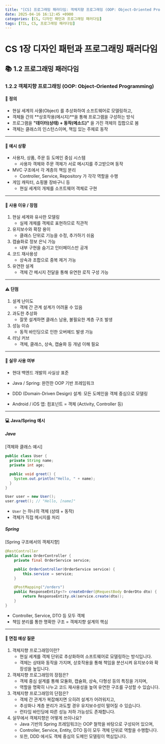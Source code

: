 ```yaml
---
title: "[CS] 프로그래밍 패러다임: 객체지향 프로그래밍 (OOP: Object-Oriented Programming)"
date: 2025-04-16 16:12:45 +0900
categories: [CS, 디자인 패턴과 프로그래밍 패러다임]
tags: [TIL, CS, 프로그래밍 패러다임]
---
```

# CS 1장 디자인 패턴과 프로그래밍 패러다임

## 📚 1.2 프로그래밍 패러다임

### 1.2.2 객체지향 프로그래밍 (OOP: Object-Oriented Programming)

#### 📘 정의
- 현실 세계의 사물(Object) 를 추상화하여 소프트웨어로 모델링하고,
- 객체들 간의 **상호작용(메시지)**을 통해 프로그램을 구성하는 방식
- 프로그램을 **"데이터(상태) + 동작(메소드)"** 을 가진 객체의 집합으로 봄
- 객체는 클래스의 인스턴스이며, 책임 있는 주체로 동작

---

#### 📌 예시 상황
- 사용자, 상품, 주문 등 도메인 중심 시스템
  - 사용자 객체와 주문 객체가 서로 메시지를 주고받으며 동작
- MVC 구조에서 각 계층의 책임 분리
  - Controller, Service, Repository 가 각각 역할을 수행
- 게임 캐릭터, 쇼핑몰 장바구니 등
  - 현실 세계의 개체를 소프트웨어 객체로 구현

---

#### 🎯 사용 이유 / 장점
1. 현실 세계와 유사한 모델링
   - 실제 개체를 객체로 표현하므로 직관적
2. 유지보수와 확장 용이
   - 클래스 단위로 기능을 수정, 추가하기 쉬움
3. 캡슐화로 정보 은닉 가능
   - 내부 구현을 숨기고 인터페이스만 공개
4. 코드 재사용성
   - 상속과 조합으로 중복 제거 가능
5. 유연한 설계
   - 객체 간 메시지 전달을 통해 유연한 로직 구성 가능

---

#### ⚠️ 단점
1. 설계 난이도
   - 객체 간 관계 설계가 어려울 수 있음
2. 과도한 추상화
   - 잘못 설계하면 클래스 남용, 불필요한 계층 구조 발생
3. 성능 이슈
   - 동적 바인딩으로 인한 오버헤드 발생 가능
4. 러닝 커브
   - 객체, 클래스, 상속, 캡슐화 등 개념 이해 필요

---

#### 🏢 실무 사용 여부
- 현대 백엔드 개발의 사실상 표준
   
- Java / Spring: 완전한 OOP 기반 프레임워크
- DDD (Domain-Driven Design) 설계: 모든 도메인을 객체 중심으로 모델링
- Android / iOS 앱: 컴포넌트 = 객체 (Activity, Controller 등)

---

#### 💻 Java/Spring 예시
##### Java

[객체와 클래스 예시]

```java
public class User {
  private String name;
  private int age;

  public void greet() {
    System.out.println("Hello, " + name);
  }
}

User user = new User();
user.greet(); // "Hello, [name]"
```

- `User` 는 하나의 객체 (상태 + 동작)
- 객체가 직접 메시지를 처리


##### Spring
[Spring 구조에서의 객체지향]

```java
@RestController
public class OrderController {
    private final OrderService service;

    public OrderController(OrderService service) {
        this.service = service;
    }

    @PostMapping("/orders")
    public ResponseEntity<?> createOrder(@RequestBody OrderDto dto) {
        return ResponseEntity.ok(service.create(dto));
    }
}

```
- Controller, Service, DTO 등 모두 객체
- 책임 분리를 통한 명확한 구조 = 객체지향 설계의 핵심

---

#### 🎤 면접 예상 질문
1. 객체지향 프로그래밍이란?
   - 현실 세계를 객체 단위로 추상화하여 소프트웨어로 모델링하는 방식입니다.
   - 객체는 상태와 동작을 가지며, 상호작용을 통해 책임을 분산시켜 유지보수와 확장성을 높입니다.
2. 객체지향 프로그래밍의 장점은?
   - 객체 중심 설계를 통해 모듈화, 캡슐화, 상속, 다형성 등의 특징을 가지며,
   - 역할을 명확히 나누고 코드 재사용성을 높여 유연한 구조를 구성할 수 있습니다.
3. 객체지향 프로그래밍의 단점은?
   - 객체 간 관계가 복잡해지면 오히려 설계가 어려워지고,
   - 추상화나 계층 분리가 과도할 경우 유지보수성이 떨어질 수 있습니다.
   - 런타임 바인딩에 따른 성능 저하 가능성도 존재합니다.
4. 실무에서 객체지향은 어떻게 쓰이나요?
   - Java 기반의 Spring 프레임워크는 OOP 철학을 바탕으로 구성되어 있으며,
   - Controller, Service, Entity, DTO 등이 모두 객체 단위로 역할을 수행합니다.
   - 또한, DDD 에서도 객체 중심의 도메인 모델링이 핵심입니다.
